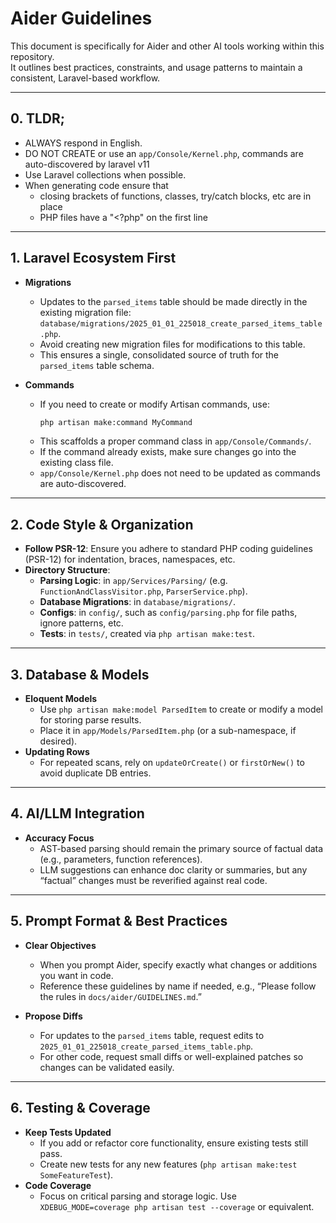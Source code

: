 # Aider Guidelines

This document is specifically for Aider and other AI tools working within this repository.  
It outlines best practices, constraints, and usage patterns to maintain a consistent, Laravel-based workflow.

---

## 0. TLDR;
- ALWAYS respond in English. 
- DO NOT CREATE or use an `app/Console/Kernel.php`, commands are auto-discovered by laravel v11
- Use Laravel collections when possible.
- When generating code ensure that 
  - closing brackets of functions, classes, try/catch blocks, etc are in place
  - PHP files have a "<?php" on the first line

---

## 1. Laravel Ecosystem First

- **Migrations**  
  - Updates to the `parsed_items` table should be made directly in the existing migration file:  
    `database/migrations/2025_01_01_225018_create_parsed_items_table.php`.  
  - Avoid creating new migration files for modifications to this table.  
  - This ensures a single, consolidated source of truth for the `parsed_items` table schema.

- **Commands**  
  - If you need to create or modify Artisan commands, use:
    ```bash
    php artisan make:command MyCommand
    ```
  - This scaffolds a proper command class in `app/Console/Commands/`.  
  - If the command already exists, make sure changes go into the existing class file.
  - `app/Console/Kernel.php` does not need to be updated as commands are auto-discovered.

---

## 2. Code Style & Organization

- **Follow PSR-12**: Ensure you adhere to standard PHP coding guidelines (PSR-12) for indentation, braces, namespaces, etc.  
- **Directory Structure**:  
  - **Parsing Logic**: in `app/Services/Parsing/` (e.g. `FunctionAndClassVisitor.php`, `ParserService.php`).  
  - **Database Migrations**: in `database/migrations/`.  
  - **Configs**: in `config/`, such as `config/parsing.php` for file paths, ignore patterns, etc.  
  - **Tests**: in `tests/`, created via `php artisan make:test`.

---

## 3. Database & Models

- **Eloquent Models**  
  - Use `php artisan make:model ParsedItem` to create or modify a model for storing parse results.  
  - Place it in `app/Models/ParsedItem.php` (or a sub-namespace, if desired).
- **Updating Rows**  
  - For repeated scans, rely on `updateOrCreate()` or `firstOrNew()` to avoid duplicate DB entries.

---

## 4. AI/LLM Integration

- **Accuracy Focus**  
  - AST-based parsing should remain the primary source of factual data (e.g., parameters, function references).  
  - LLM suggestions can enhance doc clarity or summaries, but any “factual” changes must be reverified against real code.

---

## 5. Prompt Format & Best Practices

- **Clear Objectives**  
  - When you prompt Aider, specify exactly what changes or additions you want in code.  
  - Reference these guidelines by name if needed, e.g., “Please follow the rules in `docs/aider/GUIDELINES.md`.”

- **Propose Diffs**  
  - For updates to the `parsed_items` table, request edits to `2025_01_01_225018_create_parsed_items_table.php`.  
  - For other code, request small diffs or well-explained patches so changes can be validated easily.

---

## 6. Testing & Coverage

- **Keep Tests Updated**
  - If you add or refactor core functionality, ensure existing tests still pass.
  - Create new tests for any new features (`php artisan make:test SomeFeatureTest`).
- **Code Coverage**
  - Focus on critical parsing and storage logic. Use `XDEBUG_MODE=coverage php artisan test --coverage` or equivalent.
